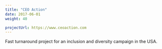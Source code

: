 ```yaml
---
title: "CEO Action"
date: 2017-06-01
weight: 40

projectUrl: https://www.ceoaction.com
---
```


Fast turnaround project for an inclusion and diversity campaign in the USA.
